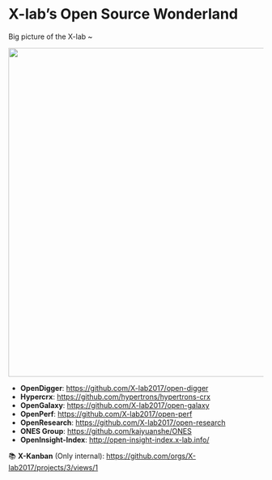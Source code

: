 # X-lab’s Open Source Wonderland

Big picture of the X-lab ~

<img src="https://user-images.githubusercontent.com/15010826/158493505-13081d11-62f7-440c-beab-735bc24a4c6e.jpg" width="650px">

- **OpenDigger**: https://github.com/X-lab2017/open-digger
- **Hypercrx**: https://github.com/hypertrons/hypertrons-crx
- **OpenGalaxy**: https://github.com/X-lab2017/open-galaxy
- **OpenPerf**: https://github.com/X-lab2017/open-perf
- **OpenResearch**: https://github.com/X-lab2017/open-research
- **ONES Group**: https://github.com/kaiyuanshe/ONES
- **OpenInsight-Index**: http://open-insight-index.x-lab.info/

📚 **X-Kanban** (Only internal): https://github.com/orgs/X-lab2017/projects/3/views/1

